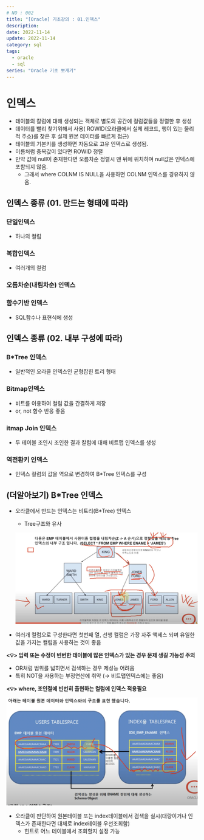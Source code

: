 ```yaml
---
# NO : 002
title: "[Oracle] 기초강의 : 01.인덱스"
description:
date: 2022-11-14
update: 2022-11-14
category: sql
tags:
  - oracle
  - sql
series: "Oracle 기초 뽀개기"
---
```


# 인덱스

- 테이블의 칼럼에 대해 생성되는 객체로 별도의 공간에 컬럼값들을 정렬한 후 생성
- 데이터를 빨리 찾기위해서 사용( ROWID(오라클에서 실제 레코드, 행이 있는 물리적 주소)를 찾은 후 실제 원본 데이터를 빠르게 접근)
- 테이블의 기본키를 생성하면 자동으로 고유 인덱스로 생성됨.
- 이름처럼 중복값이 있다면 ROWID 정렬
- 만약 값에 null이 존재한다면 오름차순 정렬시 맨 뒤에 위치하며 null값은 인덱스에 포함되지 않음.
    - 그래서 where COLNM IS NULL을 사용하면 COLNM 인덱스를 경유하지 않음.

## 인덱스 종류 (01. 만드는 형태에 따라)

### 단일인덱스
- 하나의 컬럼 
 
### 복합인덱스
- 여러개의 컬럼  

### 오름차순(내림차순) 인덱스

### 함수기반 인덱스
- SQL함수나 표현식에 생성  

## 인덱스 종류 (02. 내부 구성에 따라)

### B*Tree 인덱스
- 일반적인 오라클 인덱스인 균형잡힌 트리 형태  

### Bitmap인덱스
- 비트를 이용하여 컬럼 값을 간결하게 저장  
- or, not 함수 반응 좋음  

### itmap Join 인덱스
- 두 테이블 조인시 조인한 결과 칼럼에 대해 비트맵 인덱스를 생성  

### 역전환키 인덱스
- 인덱스 컬럼의 값을 역으로 변경하여 B*Tree 인덱스를 구성  

## (더알아보기) B*Tree 인덱스

- 오라클에서 만드는 인덱스는 비트리(B*Tree) 인덱스
    - Tree구조와 유사
    
    ![](002_01.png)

- 여러개 컬럼으로 구성한다면 첫번째 열, 선행 컬럼은 가장 자주 액세스 되며 유일한 값을 가지는 컬럼을 사용하는 것이 좋음


**<💡> 입력 또는 수정이 빈번한 테이블에 많은 인덱스가 있는 경우 문제 생길 가능성 주의**


- OR처럼 범위를 넓히면서 검색하는 경우 제성능 어려움
- 특히 NOT을 사용하는 부정연산에 취약 (→ 비트맵인덱스에는 좋음)

**<💡>  where, 조인절에 빈번히 출현하는 컬럼에 인덱스 적용필요**


![](002_02.png)

- 오라클이 판단하여 원본테이블 또는 index테이블에서 검색을 실시(대량이거나 인덱스가 존재한다면 대체로 index테이블 우선조회함)
    - 힌트로 어느 테이블에서 조회할지 설정 가능